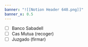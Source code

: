 ```yaml
---
banner: "![[Notion Header 640.png]]"
banner_x: 0.5
---
```

- [ ] Banco Sabadell 
- [ ] Cas Mutua (recoger)
- [ ] Juzgado (firmar)